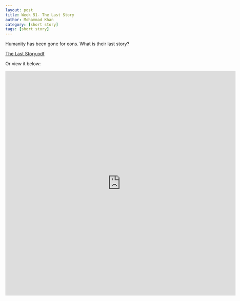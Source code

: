 ```yaml
---
layout: post
title: Week 51- The Last Story
author: Mohammad Khan
category: [short story]
tags: [short story]
---
```

Humanity has been gone for eons. What is their last story?


<p><a href="https://drive.google.com/file/d/1SvUrO-mKVt2LY0fETAaLD5Q8gMGJoI78/view?usp=sharing">
The Last Story.pdf</a></p>


Or view it below: 
<!-- <embed src="https://drive.google.com/file/d/1mrL8nISYXGzBGAjVw-4hgwagVCEkNMaT/view?usp=sharing#toolbar=0" width="800px" height="2100px" /> -->
<iframe
src="https://drive.google.com/file/d/1SvUrO-mKVt2LY0fETAaLD5Q8gMGJoI78/view?usp=sharing&embedded=true"
style="width:718px; height:700px;" frameborder="0"></iframe>
